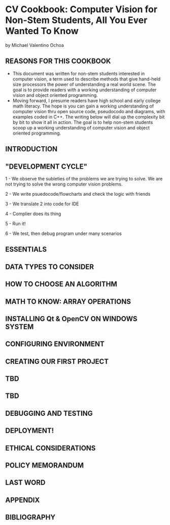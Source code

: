 # CV Cookbook: Computer Vision for Non-Stem Students, All You Ever Wanted To Know 

by Michael Valentino Ochoa

## REASONS FOR THIS COOKBOOK

* This document was written for non-stem students interested in computer vision, a term used to describe methods that give hand-held size processors the power of understanding a real world scene.  The goal is to provide readers with a working understanding of computer vision and object oriented programming.  
* Moving forward, I presume readers have high school and early college math literacy. The hope is you can gain a working understanding of computer vision thru open source code, pseudocodo and diagrams, with examples coded in C++. The writing below will dial up the complexity bit by bit to show it all in action. The goal is to help non-stem students scoop up a working understanding of computer vision and object oriented programming.

## INTRODUCTION

## "DEVELOPMENT CYCLE"

1 - We observe the subleties of the problems we are trying to solve. We are not trying to solve the wrong computer vision problems.

2 - We write psuedocode/flowcharts and check the logic with friends

3 - We translate 2 into code for IDE

4 - Complier does its thing

5 - Run it!

6 - We test, then debug program under many scenarios

## ESSENTIALS

## DATA TYPES TO CONSIDER

## HOW TO CHOOSE AN ALGORITHM

## MATH TO KNOW: ARRAY OPERATIONS

## INSTALLING Qt & OpenCV ON WINDOWS SYSTEM

## CONFIGURING ENVIRONMENT

## CREATING OUR FIRST PROJECT

## TBD

## TBD

## DEBUGGING AND TESTING

## DEPLOYMENT!

## ETHICAL CONSIDERATIONS

## POLICY MEMORANDUM

## LAST WORD

## APPENDIX 

## BIBLIOGRAPHY
